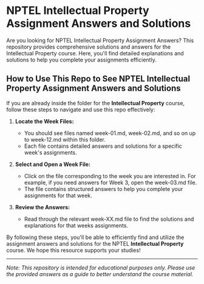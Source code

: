 # NPTEL Intellectual Property Assignment Answers and Solutions

Are you looking for NPTEL Intellectual Property Assignment Answers? This repository provides comprehensive solutions and answers for the Intellectual Property course. Here, you'll find detailed explanations and solutions to help you complete your assignments efficiently.

## How to Use This Repo to See NPTEL Intellectual Property Assignment Answers and Solutions

If you are already inside the folder for the **Intellectual Property** course, follow these steps to navigate and use this repo effectively:

1. **Locate the Week Files:**
   - You should see files named week-01.md, week-02.md, and so on up to week-12.md within this folder.
   - Each file contains detailed answers and solutions for a specific week's assignments.

2. **Select and Open a Week File:**
   - Click on the file corresponding to the week you are interested in. For example, if you need answers for Week 3, open the week-03.md file.
   - The file contains structured answers to help you complete your assignments for that week.

3. **Review the Answers:**
   - Read through the relevant week-XX.md file to find the solutions and explanations for that weeks assignments.

By following these steps, you'll be able to efficiently find and utilize the assignment answers and solutions for the NPTEL **Intellectual Property** course. We hope this resource supports your studies!

---
*Note: This repository is intended for educational purposes only. Please use the provided answers as a guide to better understand the course material.*